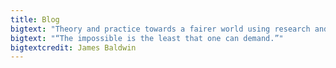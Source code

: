 ```yaml
---
title: Blog
bigtext: "Theory and practice towards a fairer world using research and technology."
bigtext: "“The impossible is the least that one can demand.”"
bigtextcredit: James Baldwin
---
```

